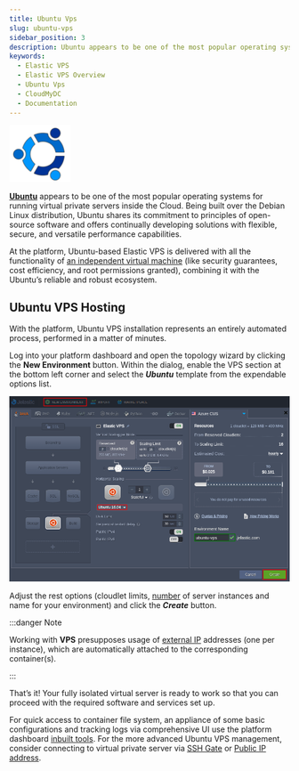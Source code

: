 ```yaml
---
title: Ubuntu Vps
slug: ubuntu-vps
sidebar_position: 3
description: Ubuntu appears to be one of the most popular operating systems for running virtual private servers inside the Cloud.
keywords:
  - Elastic VPS
  - Elastic VPS Overview
  - Ubuntu Vps
  - CloudMyDC
  - Documentation
---
```


<!-- ## Elastic Ubuntu VPS -->

<div style={{
    display: 'grid',
    gridTemplateColumns: '0.15fr 1fr'
}}>
<div>

![Locale Dropdown](./img/UbuntuVPS/01-ubuntu-vps-logo.png)

</div>

<div>

**[Ubuntu](https://ubuntu.com/)** appears to be one of the most popular operating systems for running virtual private servers inside the Cloud. Being built over the Debian Linux distribution, Ubuntu shares its commitment to principles of open-source software and offers continually developing solutions with flexible, secure, and versatile performance capabilities.

</div>

</div>

At the platform, Ubuntu-based Elastic VPS is delivered with all the functionality of [an independent virtual machine](/elastic-vps/elastic-vps-overview/general-information) (like security guarantees, cost efficiency, and root permissions granted), combining it with the Ubuntu’s reliable and robust ecosystem.

## Ubuntu VPS Hosting

With the platform, Ubuntu VPS installation represents an entirely automated process, performed in a matter of minutes.

Log into your platform dashboard and open the topology wizard by clicking the **New Environment** button. Within the dialog, enable the VPS section at the bottom left corner and select the **_Ubuntu_** template from the expendable options list.

<div style={{
    display:'flex',
    justifyContent: 'center',
    margin: '0 0 1rem 0'
}}>

![Locale Dropdown](./img/UbuntuVPS/02-create-ubuntu-vps.png)

</div>

Adjust the rest options (cloudlet limits, [number](/application-setting/scaling-and-clustering/horizontal-scaling) of server instances and name for your environment) and click the **_Create_** button.

:::danger Note

Working with **VPS** presupposes usage of [external IP](/application-setting/external-access-to-applications/public-ip) addresses (one per instance), which are automatically attached to the corresponding container(s).

:::

That’s it! Your fully isolated virtual server is ready to work so that you can proceed with the required software and services set up.

For quick access to container file system, an appliance of some basic configurations and tracking logs via comprehensive UI use the platform dashboard [inbuilt tools](/elastic-vps/elastic-vps-management/vps-configuration#elastic-vps-inbuilt-tools). For the more advanced Ubuntu VPS management, consider connecting to virtual private server via [SSH Gate](/elastic-vps/elastic-vps-management/linux-vps-access-via-ssh-gate) or [Public IP address](/elastic-vps/elastic-vps-management/linux-vps-access-via-public-ip).
